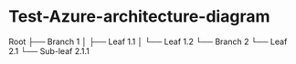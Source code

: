 # Test-Azure-architecture-diagram

Root
├── Branch 1
│   ├── Leaf 1.1
│   └── Leaf 1.2
└── Branch 2
    └── Leaf 2.1
        └── Sub-leaf 2.1.1


